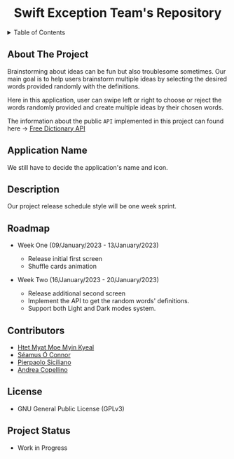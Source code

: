 <h1 align="center">Swift Exception Team's Repository</h3>

<details>
  <summary>Table of Contents</summary>
  <ol>
    <li>
      <a href="#about-the-project">About The Project</a>
    </li>
    <li>
      <a href="#application-name">Application Name</a>
    </li>
    <li><a href="#description">Description</a></li>
    <li><a href="#roadmap">Roadmap</a></li>
    <li><a href="#contributors">Contributors</a></li>
    <li><a href="#license">License</a></li>
    <li><a href="#project-status">Project Status</a></li>
  </ol>
</details>

## About The Project

Brainstorming about ideas can be fun but also troublesome sometimes. Our main goal is to help users brainstorm multiple ideas by selecting the desired words provided randomly with the definitions. 

Here in this application, user can swipe left or right to choose or reject the words randomly provided and create multiple ideas by their chosen words.

The information about the public `API` implemented in this project can found here -> [Free Dictionary API](https://dictionaryapi.dev)

## Application Name

We still have to decide the application's name and icon.

## Description

Our project release schedule style will be one week sprint.

## Roadmap

- Week One (09/January/2023 - 13/January/2023)
  - Release initial first screen 
  - Shuffle cards animation

- Week Two (16/January/2023 - 20/January/2023)
  - Release additional second screen
  - Implement the API to get the random words' definitions.
  - Support both Light and Dark modes system.

## Contributors

- [Htet Myat Moe Myin Kyeal](https://github.com/AngelicaMoeMyintKyeal)
- [Séamus Ó Connor](https://github.com/shinra-electric)
- [Pierpaolo Siciliano](https://github.com/PierSic-dev)
- [Andrea Copellino](https://github.com/andreacopellino1)

## License

- GNU General Public License (GPLv3)

## Project Status

- Work in Progress

